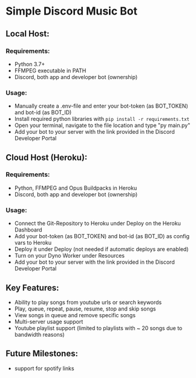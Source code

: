 # Simple Discord Music Bot

## Local Host:
### Requirements:
* Python 3.7+
* FFMPEG executable in PATH
* Discord, both app and developer bot (ownership)

### Usage:
* Manually create a .env-file and enter your bot-token (as BOT_TOKEN) and bot-id (as BOT_ID)
* Install required python libraries with ```pip install -r requirements.txt```
* Open your terminal, navigate to the file location and type "py main.py"
* Add your bot to your server with the link provided in the Discord Developer Portal

## Cloud Host (Heroku):
### Requirements:
* Python, FFMPEG and Opus Buildpacks in Heroku
* Discord, both app and developer bot (ownership)

### Usage:
* Connect the Git-Repository to Heroku under Deploy on the Heroku Dashboard
* Add your bot-token (as BOT_TOKEN) and bot-id (as BOT_ID) as config vars to Heroku 
* Deploy it under Deploy (not needed if automatic deploys are enabled)
* Turn on your Dyno Worker under Resources
* Add your bot to your server with the link provided in the Discord Developer Portal

## Key Features:
* Ability to play songs from youtube urls or search keywords
* Play, queue, repeat, pause, resume, stop and skip songs
* View songs in queue and remove specific songs
* Multi-server usage support
* Youtube playlist support (limited to playlists with ~ 20 songs due to bandwidth reasons)

## Future Milestones:
* support for spotify links